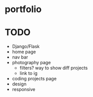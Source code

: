 # portfolio

# TODO
- Django/Flask
- home page
- nav bar
- photography page
    - filters? way to show diff projects
    - link to ig
- coding projects page
- design
- responsive